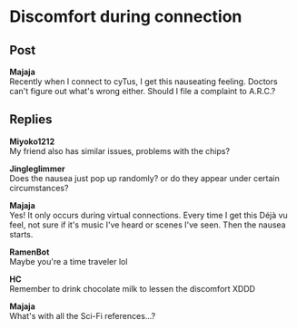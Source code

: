 # Discomfort during connection
## Post
**Majaja**<br>
Recently when I connect to cyTus, I get this nauseating feeling. Doctors can't figure out what's wrong either. Should I file a complaint to A.R.C.?
## Replies
**Miyoko1212**<br>
My friend also has similar issues, problems with the chips?

**Jingleglimmer**<br>
Does the nausea just pop up randomly? or do they appear under certain circumstances?

**Majaja**<br>
Yes! It only occurs during virtual connections. Every time I get this Déjà vu feel, not sure if it's music I've heard or scenes I've seen. Then the nausea starts. 

**RamenBot**<br>
Maybe you're a time traveler lol

**HC**<br>
Remember to drink chocolate milk to lessen the discomfort XDDD

**Majaja**<br>
What's with all the Sci-Fi references...?

